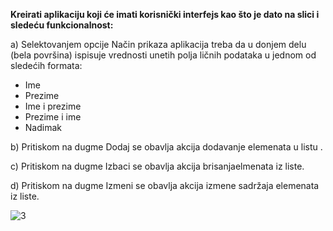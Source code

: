 **Kreirati aplikaciju koji će imati korisnički interfejs kao što je dato na slici i sledeću funkcionalnost:**

a)	Selektovanjem opcije Način prikaza aplikacija treba da u donjem delu (bela površina) ispisuje vrednosti unetih polja ličnih podataka u jednom od sledećih formata:
-	Ime
-	Prezime
-	Ime i prezime
-	Prezime i ime
-	Nadimak

b)	Pritiskom na dugme Dodaj se obavlja akcija dodavanje elemenata u listu .

c)	Pritiskom na dugme Izbaci se obavlja akcija brisanjaelmenata iz liste. 

d)	Pritiskom na dugme Izmeni se obavlja akcija izmene sadržaja elemenata iz liste.

![3](https://scontent.fbeg6-1.fna.fbcdn.net/v/t1.15752-9/94146775_2820074281372959_5873852494404124672_n.png?_nc_cat=105&_nc_sid=b96e70&_nc_eui2=AeFbKV_TREHMda-jTMHCEqsx5tb6ATFuGkjm1voBMW4aSHBzuaw26ma9HhsR79uadys&_nc_ohc=IpC6U_SdVUsAX-mmnfa&_nc_ht=scontent.fbeg6-1.fna&oh=1a59acc4248ecde11a6238c8d99ca5dc&oe=5EC53907)
